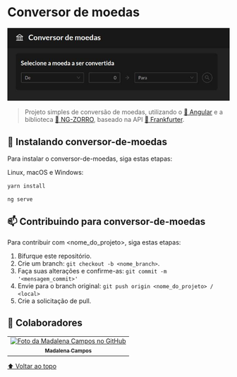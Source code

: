 # Conversor de moedas

<img src="home.jpg" alt="Home do aplicativo">

> Projeto simples de conversão de moedas, utilizando o <a href="https://angular.io/">🔗 Angular</a> e a biblioteca <a href="https://ng.ant.design/docs/introduce/en">🔗 NG-ZORRO</a>, baseado na API <a href="https://www.frankfurter.app/">🔗 Frankfurter</a>.

## 🚀 Instalando conversor-de-moedas

Para instalar o conversor-de-moedas, siga estas etapas:

Linux, macOS e Windows:
```
yarn install
```
```
ng serve
```

## 📫 Contribuindo para conversor-de-moedas  

Para contribuir com <nome_do_projeto>, siga estas etapas:

1. Bifurque este repositório.
2. Crie um branch: `git checkout -b <nome_branch>`.
3. Faça suas alterações e confirme-as: `git commit -m '<mensagem_commit>'`
4. Envie para o branch original: `git push origin <nome_do_projeto> / <local>`
5. Crie a solicitação de pull.

## 🤝 Colaboradores

<table>
  <tr>
    <td align="center">
      <a href="#">
        <img src="https://avatars.githubusercontent.com/u/71613655?s=400&u=72919061aa963579cfa8ecc8d9cc7933fb24a032&v=4" width="100px;" alt="Foto da Madalena Campos no GitHub"/><br>
        <sub>
          <b>Madalena Campos</b>
        </sub>
      </a>
    </td>
  </tr>
</table>

[⬆ Voltar ao topo](#conversor-de-moedas)<br>
